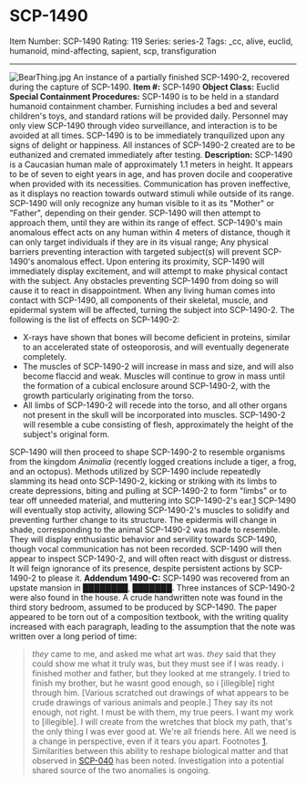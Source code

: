# SCP-1490
Item Number: SCP-1490
Rating: 119
Series: series-2
Tags: _cc, alive, euclid, humanoid, mind-affecting, sapient, scp, transfiguration

---

![BearThing.jpg](https://scp-wiki.wdfiles.com/local--files/scp-1490/BearThing.jpg)
An instance of a partially finished SCP-1490-2, recovered during the capture of SCP-1490.
**Item #:** SCP-1490
**Object Class:** Euclid
**Special Containment Procedures:** SCP-1490 is to be held in a standard humanoid containment chamber. Furnishing includes a bed and several children's toys, and standard rations will be provided daily. Personnel may only view SCP-1490 through video surveillance, and interaction is to be avoided at all times. SCP-1490 is to be immediately tranquilized upon any signs of delight or happiness.
All instances of SCP-1490-2 created are to be euthanized and cremated immediately after testing.
**Description:** SCP-1490 is a Caucasian human male of approximately 1.1 meters in height. It appears to be of seven to eight years in age, and has proven docile and cooperative when provided with its necessities. Communication has proven ineffective, as it displays no reaction towards outward stimuli while outside of its range. SCP-1490 will only recognize any human visible to it as its "Mother" or "Father", depending on their gender. SCP-1490 will then attempt to approach them, until they are within its range of effect.
SCP-1490's main anomalous effect acts on any human within 4 meters of distance, though it can only target individuals if they are in its visual range; Any physical barriers preventing interaction with targeted subject(s) will prevent SCP-1490's anomalous effect. Upon entering its proximity, SCP-1490 will immediately display excitement, and will attempt to make physical contact with the subject. Any obstacles preventing SCP-1490 from doing so will cause it to react in disappointment.
When any living human comes into contact with SCP-1490, all components of their skeletal, muscle, and epidermal system will be affected, turning the subject into SCP-1490-2. The following is the list of effects on SCP-1490-2:
  * X-rays have shown that bones will become deficient in proteins, similar to an accelerated state of osteoporosis, and will eventually degenerate completely.
  * The muscles of SCP-1490-2 will increase in mass and size, and will also become flaccid and weak. Muscles will continue to grow in mass until the formation of a cubical enclosure around SCP-1490-2, with the growth particularly originating from the torso.
  * All limbs of SCP-1490-2 will recede into the torso, and all other organs not present in the skull will be incorporated into muscles. SCP-1490-2 will resemble a cube consisting of flesh, approximately the height of the subject's original form.

SCP-1490 will then proceed to shape SCP-1490-2 to resemble organisms from the kingdom _Animalia_ (recently logged creations include a tiger, a frog, and an octopus). Methods utilized by SCP-1490 include repeatedly slamming its head onto SCP-1490-2, kicking or striking with its limbs to create depressions, biting and pulling at SCP-1490-2 to form "limbs" or to tear off unneeded material, and muttering into SCP-1490-2's ear.[1](javascript:;)
SCP-1490 will eventually stop activity, allowing SCP-1490-2's muscles to solidify and preventing further change to its structure. The epidermis will change in shade, corresponding to the animal SCP-1490-2 was made to resemble. They will display enthusiastic behavior and servility towards SCP-1490, though vocal communication has not been recorded. SCP-1490 will then appear to inspect SCP-1490-2, and will often react with disgust or distress. It will feign ignorance of its presence, despite persistent actions by SCP-1490-2 to please it.
**Addendum 1490-C:** SCP-1490 was recovered from an upstate mansion in ████████, ███████. Three instances of SCP-1490-2 were also found in the house. A crude handwritten note was found in the third story bedroom, assumed to be produced by SCP-1490. The paper appeared to be torn out of a composition textbook, with the writing quality increased with each paragraph, leading to the assumption that the note was written over a long period of time:
> _they_ came to me, and asked me what art was. _they_ said that they could show me what it truly was, but they must see if I was ready.
> i finished mother and father, but they looked at me strangely. I tried to finish my brother, but he wasnt good enough, so i [illegible] right through him.
> [Various scratched out drawings of what appears to be crude drawings of various animals and people.]
> They say its not enough, not right. I must be with them, my true peers. I want my work to [illegible]. I will create from the wretches that block my path, that's the only thing I was ever good at. We're all friends here. All we need is a change in perspective, even if it tears you apart.
Footnotes
[1](javascript:;). Similarities between this ability to reshape biological matter and that observed in [SCP-040](/scp-040) has been noted. Investigation into a potential shared source of the two anomalies is ongoing.